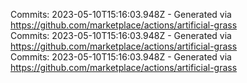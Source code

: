 Commits: 2023-05-10T15:16:03.948Z - Generated via https://github.com/marketplace/actions/artificial-grass
<br>
Commits: 2023-05-10T15:16:03.948Z - Generated via https://github.com/marketplace/actions/artificial-grass
<br>
Commits: 2023-05-10T15:16:03.948Z - Generated via https://github.com/marketplace/actions/artificial-grass
<br>
